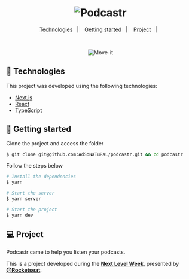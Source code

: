 <h1 align="center">
    <img alt="Podcastr" title="Podcastr" src="https://user-images.githubusercontent.com/26275918/116205297-e151a500-a73d-11eb-8504-79a29f042622.png" />
</h1>

<p align="center">
  <a href="#technologies">Technologies</a>&nbsp;&nbsp;&nbsp;|&nbsp;&nbsp;&nbsp;
  <a href="#-layout">Getting started</a>&nbsp;&nbsp;&nbsp;|&nbsp;&nbsp;&nbsp;
  <a href="#-project">Project</a>&nbsp;&nbsp;&nbsp;|&nbsp;&nbsp;&nbsp;
</p>

<br>

<p align="center">
  <img alt="Move-it" src="https://user-images.githubusercontent.com/26275918/116205411-07774500-a73e-11eb-8e24-a24bc1495c69.png">
</p>

## 🧪 Technologies

This project was developed using the following technologies:

- [Next.js](https://nextjs.org/)
- [React](https://reactjs.org)
- [TypeScript](https://www.typescriptlang.org/)

## 🚀 Getting started

Clone the project and access the folder

```bash
$ git clone git@github.com:AdSoNaTuRaL/podcastr.git && cd podcastr
```

Follow the steps below
```bash
# Install the dependencies
$ yarn

# Start the server
$ yarn server

# Start the project
$ yarn dev
```

## 💻 Project

Podcastr came to help you listen your podcasts.

This is a project developed during the **[Next Level Week](https://nextlevelweek.com/)**, presented by **[@Rocketseat](https://github.com/Rocketseat)**.
